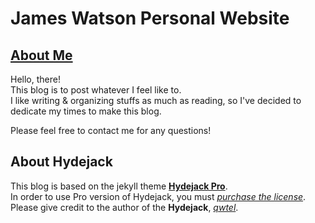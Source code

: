 # James Watson Personal Website

## [About Me]

Hello, there!<br>
This blog is to post whatever I feel like to.<br>
I like writing & organizing stuffs as much as reading, so I've decided to dedicate my times to make this blog.<br>

Please feel free to contact me for any questions!

## About Hydejack

This blog is based on the jekyll theme **[Hydejack Pro]**.<br>
In order to use Pro version of Hydejack, you must *[purchase the license]*.<br>
Please give credit to the author of the **Hydejack**, *[qwtel]*.

[About Me]: https://lazyren.github.io/about/
[Hydejack Pro]: https://hydejack.com/
[purchase the license]: https://hydejack.com/download/
[qwtel]: https://github.com/qwtel
